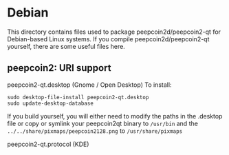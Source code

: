 
Debian
====================
This directory contains files used to package peepcoin2d/peepcoin2-qt
for Debian-based Linux systems. If you compile peepcoin2d/peepcoin2-qt yourself, there are some useful files here.

## peepcoin2: URI support ##


peepcoin2-qt.desktop  (Gnome / Open Desktop)
To install:

	sudo desktop-file-install peepcoin2-qt.desktop
	sudo update-desktop-database

If you build yourself, you will either need to modify the paths in
the .desktop file or copy or symlink your peepcoin2qt binary to `/usr/bin`
and the `../../share/pixmaps/peepcoin2128.png` to `/usr/share/pixmaps`

peepcoin2-qt.protocol (KDE)

